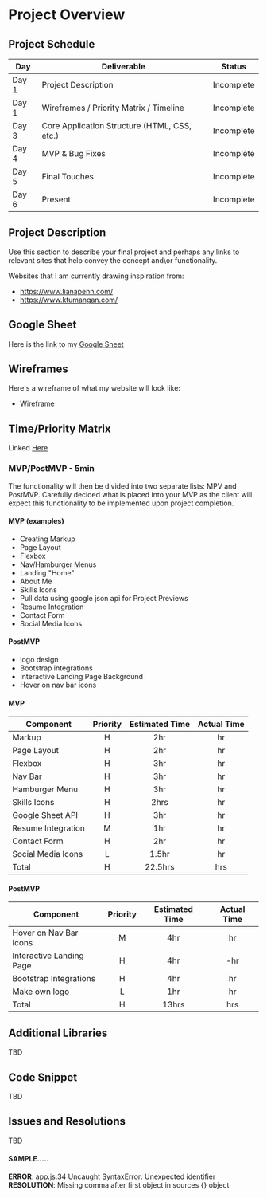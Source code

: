 # Project Overview

## Project Schedule

|  Day | Deliverable | Status
|---|---| ---|
|Day 1| Project Description | Incomplete
|Day 1| Wireframes / Priority Matrix / Timeline | Incomplete
|Day 3| Core Application Structure (HTML, CSS, etc.) | Incomplete
|Day 4| MVP & Bug Fixes | Incomplete
|Day 5| Final Touches | Incomplete
|Day 6| Present | Incomplete


## Project Description

Use this section to describe your final project and perhaps any links to relevant sites that help convey the concept and\or functionality.

Websites that I am currently drawing inspiration from:
- https://www.lianapenn.com/ 
- https://www.ktumangan.com/


## Google Sheet

Here is the link to my [Google Sheet](https://docs.google.com/spreadsheets/d/17eW9wTVR8l_emU9zStJMGSYsyHa9aodt9WKpT9CUEWg/edit#gid=0) 

## Wireframes

Here's a wireframe of what my website will look like:

- [Wireframe](https://res.cloudinary.com/dtybx6nov/image/upload/v1600101292/IMG_7213_spbnt3.heic)

## Time/Priority Matrix 

Linked [Here](https://res.cloudinary.com/dtybx6nov/image/upload/v1600104960/IMG_9039.HE_gnmjci.heic)

### MVP/PostMVP - 5min

The functionality will then be divided into two separate lists: MPV and PostMVP.  Carefully decided what is placed into your MVP as the client will expect this functionality to be implemented upon project completion.  

#### MVP (examples)

- Creating Markup
- Page Layout
- Flexbox
- Nav/Hamburger Menus
- Landing "Home"
- About Me
- Skills Icons
- Pull data using google json api for Project Previews
- Resume Integration
- Contact Form
- Social Media Icons


#### PostMVP 

- logo design
- Bootstrap integrations
- Interactive Landing Page Background
- Hover on nav bar icons

#### MVP
| Component | Priority | Estimated Time | Actual Time |
| --- | :---: |  :---: | :---: | 
| Markup | H | 2hr | hr |
| Page Layout | H | 2hr | hr |
| Flexbox | H | 3hr | hr |  
| Nav Bar | H | 3hr |  hr | 
| Hamburger Menu | H | 3hr | hr|
| Skills Icons | H | 2hrs|  hr | 
| Google Sheet API | H | 3hr | hr | hr |
| Resume Integration | M | 1hr | hr | hr |
| Contact Form | H | 2hr | hr | hr |
| Social Media Icons | L | 1.5hr |  hr |
| Total | H | 22.5hrs| hrs |

#### PostMVP
| Component | Priority | Estimated Time | Actual Time |
| --- | :---: |  :---: | :---: | 
| Hover on Nav Bar Icons | M | 4hr | hr |
| Interactive Landing Page | H | 4hr | -hr | hr |
| Bootstrap Integrations | H | 4hr | hr |
| Make own logo | L | 1hr | hr |
| Total | H | 13hrs| hrs |

## Additional Libraries
 TBD

## Code Snippet

TBD

## Issues and Resolutions

 TBD

#### SAMPLE.....
**ERROR**: app.js:34 Uncaught SyntaxError: Unexpected identifier                                
**RESOLUTION**: Missing comma after first object in sources {} object
